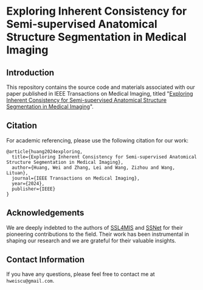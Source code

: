 # Exploring Inherent Consistency for Semi-supervised Anatomical Structure Segmentation in Medical Imaging

## Introduction
This repository contains the source code and materials associated with our paper published in IEEE Transactions on Medical Imaging, titled "[Exploring Inherent Consistency for Semi-supervised Anatomical Structure Segmentation in Medical Imaging](https://doi.org/10.1109/tmi.2024.3400840)".

## Citation
For academic referencing, please use the following citation for our work:

```plaintext
@article{huang2024exploring,
  title={Exploring Inherent Consistency for Semi-supervised Anatomical Structure Segmentation in Medical Imaging},
  author={Huang, Wei and Zhang, Lei and Wang, Zizhou and Wang, Lituan},
  journal={IEEE Transactions on Medical Imaging},
  year={2024},
  publisher={IEEE}
}
```

## Acknowledgements
We are deeply indebted to the authors of [SSL4MIS](https://github.com/HiLab-git/SSL4MIS) and [SSNet](https://github.com/ycwu1997/SS-Net) for their pioneering contributions to the field. Their work has been instrumental in shaping our research and we are grateful for their valuable insights.

## Contact Information
If you have any questions, please feel free to contact me at `hweiscu@gmail.com`.